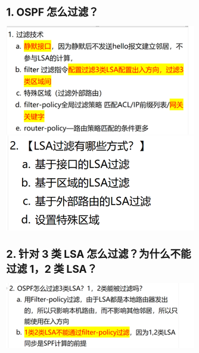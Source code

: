 # 1. OSPF 怎么过滤？

![alt text](images/面试题--OSPF过滤/image.png)
![alt text](images/面试题--OSPF过滤/image-1.png)

# 2. 针对 3 类 LSA 怎么过滤？为什么不能过滤 1，2 类 LSA？

![alt text](images/面试题---OSPF过滤/image.png)
